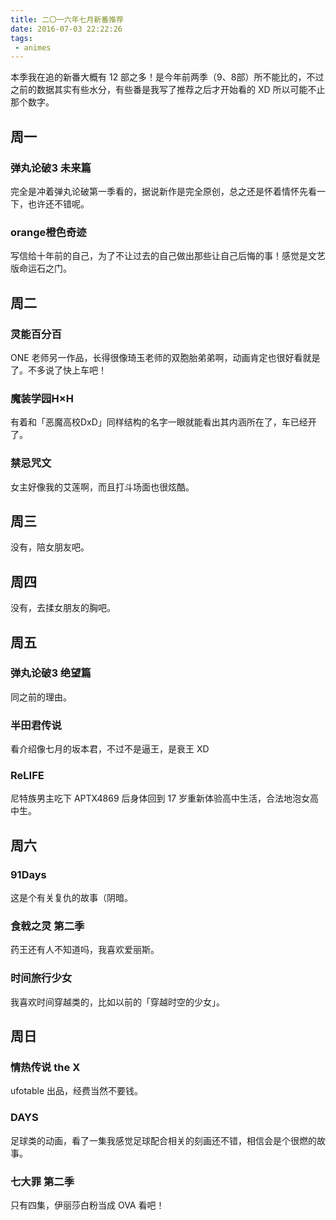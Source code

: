 ```yaml
---
title: 二〇一六年七月新番推荐
date: 2016-07-03 22:22:26
tags:
 - animes
---
```

本季我在追的新番大概有 12 部之多！是今年前两季（9、8部）所不能比的，不过之前的数据其实有些水分，有些番是我写了推荐之后才开始看的 XD 所以可能不止那个数字。

## 周一

### 弹丸论破3 未来篇

完全是冲着弹丸论破第一季看的，据说新作是完全原创，总之还是怀着情怀先看一下，也许还不错呢。

### orange橙色奇迹

写信给十年前的自己，为了不让过去的自己做出那些让自己后悔的事！感觉是文艺版命运石之门。

## 周二

### 灵能百分百

ONE 老师另一作品，长得很像琦玉老师的双胞胎弟弟啊，动画肯定也很好看就是了。不多说了快上车吧！

### 魔装学园H×H

有着和「恶魔高校DxD」同样结构的名字一眼就能看出其内涵所在了，车已经开了。

### 禁忌咒文

女主好像我的艾莲啊，而且打斗场面也很炫酷。

## 周三

没有，陪女朋友吧。

## 周四

没有，去揉女朋友的胸吧。

## 周五

### 弹丸论破3 绝望篇

同之前的理由。

### 半田君传说

看介绍像七月的坂本君，不过不是逼王，是衰王 XD

### ReLIFE

尼特族男主吃下 APTX4869 后身体回到 17 岁重新体验高中生活，合法地泡女高中生。

## 周六

### 91Days

这是个有关复仇的故事（阴暗。

### 食戟之灵 第二季

药王还有人不知道吗，我喜欢爱丽斯。

### 时间旅行少女

我喜欢时间穿越类的，比如以前的「穿越时空的少女」。

## 周日

### 情热传说 the X

ufotable 出品，经费当然不要钱。

### DAYS

足球类的动画，看了一集我感觉足球配合相关的刻画还不错，相信会是个很燃的故事。

### 七大罪 第二季

只有四集，伊丽莎白粉当成 OVA 看吧！
